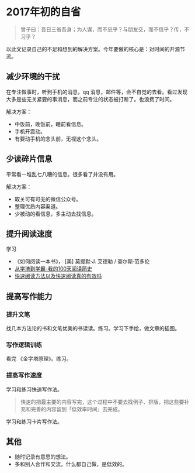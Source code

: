 # 2017年初的自省
> 曾子曰：吾日三省吾身；为人谋，而不忠乎？与朋友交，而不信乎？传，不习乎？

以此文记录自己的不足和想到的解决方案。今年要做的核心是：对时间的开源节流。

## 减少环境的干扰
在专注做事时，听到手机的消息，qq 消息，邮件等，会不自觉的去看。看过发现大多是些无关紧要的事消息，而之前专注的状态被打断了。也浪费了时间。

解决方案：
* 中饭前，晚饭前，睡前看信息。
* 手机开震动。
* 有要动手机的念头前，无视这个念头。

## 少读碎片信息
平常看一堆乱七八糟的信息。很多看了并没有用。

解决方案：
* 取关可有可无的微信公众号。
* 整理优质内容渠道。
* 少被动的看信息，多主动去找信息。

## 提升阅读速度
学习
* 《如何阅读一本书》， [美] 莫提默·J. 艾德勒 / 查尔斯·范多伦 
* [从学渣到学霸-我的100天阅读简史](http://www.jianshu.com/p/15bc31e0583a)
* [快速阅读方法以及快速阅读真的有效吗](http://www.jianshu.com/p/d3e1e60a49a8)

## 提高写作能力
### 提升文笔
找几本方法论的书和文笔优美的书读读。练习。学习下手绘，做文章的插图。

### 写作逻辑训练
看完 《金字塔原理》。练习。

### 提高写作速度
学习和练习快速写作法。
> 快速的把最主要的内容写完，这个过程中不要去找例子、排版，把这些要补充和完善的内容留到「低效率时间」去完成。

学习和练习卡片写作法。

## 其他
* 随时记录有意思的想法。
* 多和别人合作和交流。什么都自己做，是低效的。
